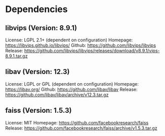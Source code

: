 # Dependencies

## libvips (Version: 8.9.1)

License: LGPL 2.1+ (dependent on configuration)
Homepage: https://libvips.github.io/libvips/
Github: https://github.com/libvips/libvips
Release: https://github.com/libvips/libvips/releases/download/v8.9.1/vips-8.9.1.tar.gz


## libav (Version: 12.3)

License: LGPL or GPL (dependent on configuration)
Homepage: https://libav.org/
Github: https://github.com/libav/libav
Release: https://github.com/libav/libav/archive/v12.3.tar.gz


## faiss (Version: 1.5.3)

License: MIT
Homepage: https://github.com/facebookresearch/faiss
Release: https://github.com/facebookresearch/faiss/archive/v1.5.3.tar.gz



